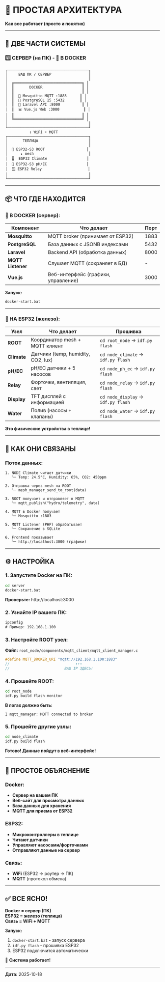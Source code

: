 # 📐 ПРОСТАЯ АРХИТЕКТУРА

**Как все работает (просто и понятно)**

---

## 🎯 ДВЕ ЧАСТИ СИСТЕМЫ

### 1️⃣ СЕРВЕР (на ПК) - 🐳 В DOCKER

```
┌─────────────────────────────────────┐
│     ВАШ ПК / СЕРВЕР                 │
│                                     │
│  ╔═══════════════════════════════╗ │
│  ║       DOCKER                  ║ │
│  ║                               ║ │
│  ║  📡 Mosquitto MQTT :1883      ║ │
│  ║  🐘 PostgreSQL 15 :5432       ║ │
│  ║  🔧 Laravel API :8000          ║ │
│  ║  📊 Vue.js Web :3000           ║ │
│  ║                               ║ │
│  ╚═══════════════════════════════╝ │
│                                     │
└─────────────────────────────────────┘
           ↕ WiFi + MQTT
┌─────────────────────────────────────┐
│       ТЕПЛИЦА                       │
│                                     │
│  🔌 ESP32-S3 ROOT                   │
│      ↓ mesh                         │
│  🌡️  ESP32 Climate                  │
│  🧪 ESP32-S3 pH/EC                  │
│  🪟 ESP32 Relay                     │
│                                     │
└─────────────────────────────────────┘
```

---

## 📦 ЧТО ГДЕ НАХОДИТСЯ

### 🐳 В DOCKER (сервер):

| Компонент | Что делает | Порт |
|-----------|------------|------|
| **Mosquitto** | MQTT broker (принимает от ESP32) | 1883 |
| **PostgreSQL** | База данных с JSONB индексами | 5432 |
| **Laravel** | Backend API (обработка данных) | 8000 |
| **MQTT Listener** | Слушает MQTT (сохраняет в БД) | - |
| **Vue.js** | Веб-интерфейс (графики, управление) | 3000 |

**Запуск:**
```cmd
docker-start.bat
```

---

### 🔌 НА ESP32 (железо):

| Узел | Что делает | Прошивка |
|------|------------|----------|
| **ROOT** | Координатор mesh + MQTT клиент | `cd root_node` → `idf.py flash` |
| **Climate** | Датчики (temp, humidity, CO2, lux) | `cd node_climate` → `idf.py flash` |
| **pH/EC** | pH/EC датчики + 5 насосов | `cd node_ph_ec` → `idf.py flash` |
| **Relay** | Форточки, вентиляция, свет | `cd node_relay` → `idf.py flash` |
| **Display** | TFT дисплей с информацией | `cd node_display` → `idf.py flash` |
| **Water** | Полив (насосы + клапаны) | `cd node_water` → `idf.py flash` |

**Это физические устройства в теплице!**

---

## 🔗 КАК ОНИ СВЯЗАНЫ

### Поток данных:

```
1. NODE Climate читает датчики
   └─ Temp: 24.5°C, Humidity: 65%, CO2: 450ppm

2. Отправка через mesh на ROOT
   └─ mesh_manager_send_to_root(data)

3. ROOT получает и отправляет в MQTT
   └─ mqtt_publish("hydro/telemetry", data)

4. MQTT в Docker получает
   └─ Mosquitto :1883

5. MQTT Listener (PHP) обрабатывает
   └─ Сохранение в SQLite

6. Frontend показывает
   └─ http://localhost:3000 (графики)
```

---

## ⚙️ НАСТРОЙКА

### 1. Запустите Docker на ПК:

```cmd
cd server
docker-start.bat
```

**Проверьте:** http://localhost:3000

### 2. Узнайте IP вашего ПК:

```cmd
ipconfig
# Пример: 192.168.1.100
```

### 3. Настройте ROOT узел:

**Файл:** `root_node/components/mqtt_client/mqtt_client_manager.c`

```c
#define MQTT_BROKER_URI "mqtt://192.168.1.100:1883"
//                              ↑↑↑
//                         ВАШ IP ЗДЕСЬ!
```

### 4. Прошейте ROOT:

```bash
cd root_node
idf.py build flash monitor
```

**В логах должно быть:**
```
I mqtt_manager: MQTT connected to broker
```

### 5. Прошейте другие узлы:

```bash
cd node_climate
idf.py build flash
```

**Готово! Данные пойдут в веб-интерфейс!**

---

## 🎯 ПРОСТОЕ ОБЪЯСНЕНИЕ

### Docker:
- **Сервер на вашем ПК**
- **Веб-сайт для просмотра данных**
- **База данных для хранения**
- **MQTT для приема от ESP32**

### ESP32:
- **Микроконтроллеры в теплице**
- **Читают датчики**
- **Управляют насосами/форточками**
- **Отправляют данные на сервер**

### Связь:
- **WiFi** (ESP32 → роутер → ПК)
- **MQTT** (протокол обмена)

---

## ✅ ВСЕ ЯСНО!

**Docker = сервер (ПК)**  
**ESP32 = железо (теплица)**  
**Связь = WiFi + MQTT**

**Запуск:**
1. `docker-start.bat` - запуск сервера
2. `idf.py flash` - прошивка ESP32
3. ESP32 подключится автоматически

🎉 **Система работает!**

---

**Дата:** 2025-10-18

